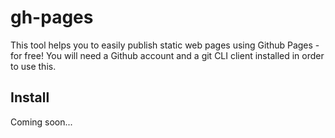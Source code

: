 # gh-pages

This tool helps you to easily publish static web pages using Github Pages - for free! You will need a Github account and a git CLI client installed in order to use this.

## Install

Coming soon...